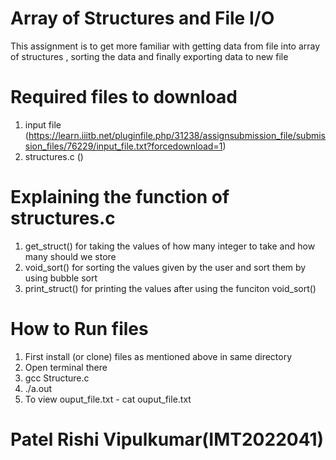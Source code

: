 # Array of Structures and File I/O
This assignment is to get more familiar with getting data from file into array of structures , sorting the data and finally exporting data to new file

# Required files to download
1. input file (https://learn.iiitb.net/pluginfile.php/31238/assignsubmission_file/submission_files/76229/input_file.txt?forcedownload=1)
2. structures.c ()

# Explaining the function of structures.c
1. get_struct() for taking the values of how many integer to take and how many should we store
2. void_sort() for sorting the values given by the user and sort them by using bubble sort
3. print_struct() for printing the values after using the funciton void_sort()

# How to Run files
1. First install (or clone) files as mentioned above in same directory
2. Open terminal there
3. gcc Structure.c 
4. ./a.out 
5. To view ouput_file.txt -  cat ouput_file.txt

# Patel Rishi Vipulkumar(IMT2022041)
